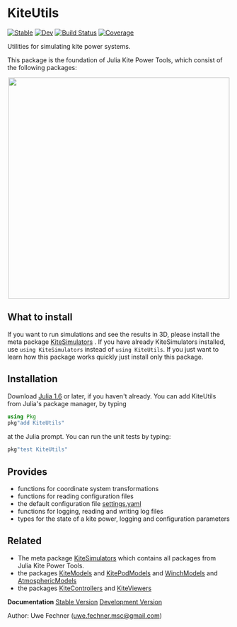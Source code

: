 # KiteUtils

[![Stable](https://img.shields.io/badge/docs-stable-blue.svg)](https://ufechner7.github.io/KiteUtils.jl/stable)
[![Dev](https://img.shields.io/badge/docs-dev-blue.svg)](https://ufechner7.github.io/KiteUtils.jl/dev)
[![Build Status](https://github.com/ufechner7/KiteUtils.jl/actions/workflows/CI.yml/badge.svg?branch=main)](https://github.com/ufechner7/KiteUtils.jl/actions/workflows/CI.yml?query=branch%3Amain)
[![Coverage](https://codecov.io/gh/ufechner7/KiteUtils.jl/branch/main/graph/badge.svg)](https://codecov.io/gh/ufechner7/KiteUtils.jl)

Utilities for simulating kite power systems.

This package is the foundation of Julia Kite Power Tools, which consist of the following packages:
<p align="center"><img src="https://raw.githubusercontent.com/ufechner7/KiteUtils.jl/main/docs/src/kite_power_tools.png" width="500" /></p>

## What to install
If you want to run simulations and see the results in 3D, please install the meta package  [KiteSimulators](https://github.com/aenarete/KiteSimulators.jl) . If you have already KiteSimulators installed, use `using KiteSimulators` instead of `using KiteUtils`.
If you just want to learn how this package works quickly just install only this package.

## Installation
Download [Julia 1.6](http://www.julialang.org) or later, if you haven't already. You can add KiteUtils from  Julia's package manager, by typing 
```julia
using Pkg
pkg"add KiteUtils"
``` 
at the Julia prompt. You can run the unit tests by typing:
```julia
pkg"test KiteUtils"
```

## Provides 
- functions for coordinate system transformations
- functions for reading configuration files
- the default configuration file [settings.yaml](data/settings.yaml)
- functions for logging, reading and writing log files
- types for the state of a kite power, logging and configuration parameters

## Related
- The meta package [KiteSimulators](https://github.com/aenarete/KiteSimulators.jl) which contains all packages from Julia Kite Power Tools.
- the packages [KiteModels](https://github.com/ufechner7/KiteModels.jl) and [KitePodModels](https://github.com/aenarete/KitePodModels.jl) and [WinchModels](https://github.com/aenarete/WinchModels.jl) and [AtmosphericModels](https://github.com/aenarete/AtmosphericModels.jl)
- the packages [KiteControllers](https://github.com/aenarete/KiteControllers.jl) and [KiteViewers](https://github.com/aenarete/KiteViewers.jl)

**Documentation** [Stable Version](https://ufechner7.github.io/KiteUtils.jl/stable) [Development Version](https://ufechner7.github.io/KiteUtils.jl/dev)

Author: Uwe Fechner (uwe.fechner.msc@gmail.com)

